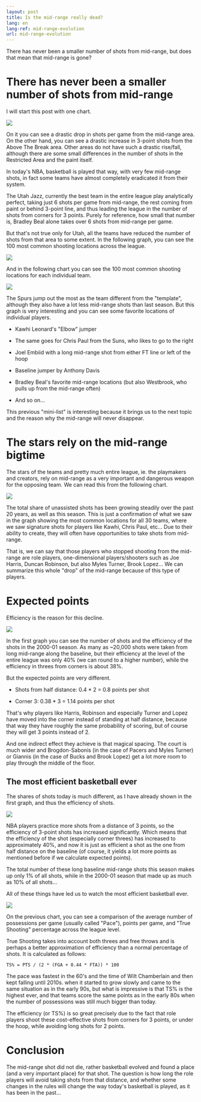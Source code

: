 ```yaml
---
layout: post
title: Is the mid-range really dead?
lang: en
lang-ref: mid-range-evolution
url: mid-range-evolution
---
```


There has never been a smaller number of shots from mid-range, but does that mean that mid-range is gone?

<!--more-->

# There has never been a smaller number of shots from mid-range

I will start this post with one chart.

![](../../assets/mid_range/lokacije_vrijeme_eng.png)

On it you can see a drastic drop in shots per game from the mid-range area. On the other hand, you can see a drastic increase in 3-point shots from the Above The Break area. Other areas do not have such a drastic rise/fall, although there are some small differences in the number of shots in the Restricted Area and the paint itself.

In today's NBA, basketball is played that way, with very few mid-range shots, in fact some teams have almost completely eradicated it from their system.

The Utah Jazz, currently the best team in the entire league play analytically perfect, taking just 6 shots per game from mid-range, the rest coming from paint or behind 3-point line, and thus leading the league in the number of shots from corners for 3 points. Purely for reference, how small that number is, Bradley Beal alone takes over 6 shots from mid-range per game.

But that's not true only for Utah, all the teams have reduced the number of shots from that area to some extent. In the following graph, you can see the 100 most common shooting locations across the league.

![](../../assets/mid_range/najcesce_lokacije_suta_eng.png)

And in the following chart you can see the 100 most common shooting locations for each individual team.

![](../../assets/mid_range/najucestalije_lokacije_suta_eng.png)

The Spurs jump out the most as the team different from the "template", although they also have a lot less mid-range shots than last season. But this graph is very interesting and you can see some favorite locations of individual players.

- Kawhi Leonard's "Elbow" jumper

- The same goes for Chris Paul from the Suns, who likes to go to the right

- Joel Embiid with a long mid-range shot from either FT line or left of the hoop

- Baseline jumper by Anthony Davis

- Bradley Beal's favorite mid-range locations (but also Westbrook, who pulls up from the mid-range often)

- And so on...

This previous "mini-list" is interesting because it brings us to the next topic and the reason why the mid-range will never disappear.

# The stars rely on the mid-range bigtime

The stars of the teams and pretty much entire league, ie. the playmakers and creators, rely on mid-range as a very important and dangerous weapon for the opposing team. We can read this from the following chart.

![](../../assets/mid_range/neasistirani_lokacije_eng.png)

The total share of unassisted shots has been growing steadily over the past 20 years, as well as this season. This is just a confirmation of what we saw in the graph showing the most common locations for all 30 teams, where we saw signature shots for players like Kawhi, Chris Paul, etc... Due to their ability to create, they will often have opportunities to take shots from mid-range.

That is, we can say that those players who stopped shooting from the mid-range are role players, one-dimensional players/shooters such as Joe Harris, Duncan Robinson, but also Myles Turner, Brook Lopez... We can summarize this whole "drop" of the mid-range because of this type of players.

# Expected points

Efficiency is the reason for this decline.

![](../../assets/mid_range/prosjek_cijela_liga_2000_01_eng.png)

In the first graph you can see the number of shots and the efficiency of the shots in the 2000-01 season. As many as ~20,000 shots were taken from long mid-range along the baseline, but their efficiency at the level of the entire league was only 40% (we can round to a higher number), while the efficiency in threes from corners is about 38%.

But the expected points are very different.

- Shots from half distance: 0.4 * 2 = 0.8 points per shot

- Corner 3: 0.38 * 3 = 1.14 points per shot

That's why players like Harris, Robinson and especially Turner and Lopez have moved into the corner instead of standing at half distance, because that way they have roughly the same probability of scoring, but of course they will get 3 points instead of 2.

And one indirect effect they achieve is that magical spacing. The court is much wider and Brogdon-Sabonis (in the case of Pacers and Myles Turner) or Giannis (in the case of Bucks and Brook Lopez) get a lot more room to play through the middle of the floor.

## The most efficient basketball ever

The shares of shots today is much different, as I have already shown in the first graph, and thus the efficiency of shots.

![](../../assets/mid_range/prosjek_cijela_liga_2020_21_eng.png)

NBA players practice more shots from a distance of 3 points, so the efficiency of 3-point shots has increased significantly. Which means that the efficiency of the shot (especially corner threes) has increased to approximately 40%, and now it is just as efficient a shot as the one from half distance on the baseline (of course, it yields a lot more points as mentioned before if we calculate expected points).

The total number of these long baseline mid-range shots this season makes up only 1% of all shots, while in the 2000-01 season that made up as much as 10% of all shots...

All of these things have led us to watch the most efficient basketball ever.

![](../../assets/mid_range/pts_poss_ts_eng.png)

On the previous chart, you can see a comparison of the average number of possessions per game (usually called "Pace"), points per game, and "True Shooting" percentage across the league level.

True Shooting takes into account both threes and free throws and is perhaps a better approximation of efficiency than a normal percentage of shots. It is calculated as follows:

`TS% = PTS / (2 * (FGA + 0.44 * FTA)) * 100`

The pace was fastest in the 60's and the time of Wilt Chamberlain and then kept falling until 2010s. when it started to grow slowly and came to the same situation as in the early 90s, but what is impressive is that TS% is the highest ever, and that teams score the same points as in the early 80s when the number of possessions was still much bigger than today.

The efficiency (or TS%) is so great precisely due to the fact that role players shoot these cost-effective shots from corners for 3 points, or under the hoop, while avoiding long shots for 2 points.

# Conclusion

The mid-range shot did not die, rather basketball evolved and found a place (and a very important place) for that shot. The question is how long the role players will avoid taking shots from that distance, and whether some changes in the rules will change the way today's basketball is played, as it has been in the past...
